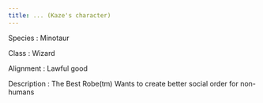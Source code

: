 ```yaml
---
title: ... (Kaze's character)
---
```


Species
:   Minotaur

Class
:   Wizard

Alignment
:   Lawful good

Description
:   The Best Robe(tm) Wants to create better social order for non-humans
